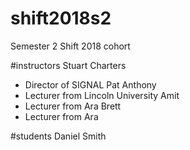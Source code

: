 # shift2018s2
Semester 2 Shift 2018 cohort

#instructors
Stuart Charters
 - Director of SIGNAL
Pat Anthony
 - Lecturer from Lincoln University
Amit
 - Lecturer from Ara
Brett
 - Lecturer from Ara

#students
Daniel Smith